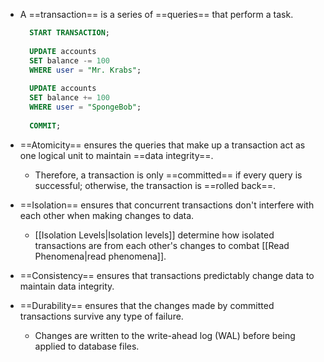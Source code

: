 - A ==transaction== is a series of ==queries== that perform a task.

  ```sql
	START TRANSACTION;
	
	UPDATE accounts 
	SET balance -= 100 
	WHERE user = "Mr. Krabs";
	
	UPDATE accounts 
	SET balance += 100 
	WHERE user = "SpongeBob";
	
	COMMIT;
  ```

- ==Atomicity== ensures the queries that make up a transaction act as one logical unit to maintain ==data integrity==.
	- Therefore, a transaction is only ==committed== if every query is successful; otherwise, the transaction is ==rolled back==.
- ==Isolation== ensures that concurrent transactions don't interfere with each other when making changes to data.
	- [[Isolation Levels|Isolation levels]] determine how isolated transactions are from each other's changes to combat [[Read Phenomena|read phenomena]].
- ==Consistency== ensures that transactions predictably change data to maintain data integrity.
- ==Durability== ensures that the changes made by committed transactions survive any type of failure.
	- Changes are written to the write-ahead log (WAL) before being applied to database files.